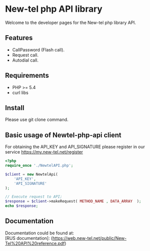 # New-tel php API library 

Welcome to the developer pages for the New-tel php library API. 

## Features 

* CallPassword (Flash call).
* Request call.
* Autodial call.    

## Requirements
* PHP >= 5.4
* curl libs

## Install

Please use git clone command.

## Basic usage of Newtel-php-api client

For obtaining the API_KEY and API_SIGNATURE please register in our service https://my.new-tel.net/register

```php
<?php
require_once './NewtelAPI.php';

$client = new NewtelApi(
    'API_KEY',
    'API_SIGNATURE'
);

// Execute request to API;
$response = $client->makeRequest( METHOD_NAME , DATA_ARRAY  );
echo $response;
```

## Documentation

Documentation could be found at:    
[RUS documentation]: (https://web.new-tel.net/public/New-Tel%20API%20reference.pdf)    



